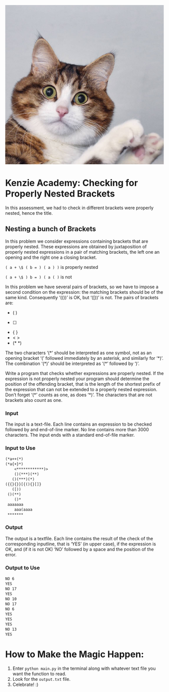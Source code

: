 <p align="center">
  <img src=logo.jpg/>
</p>

# Kenzie Academy: Checking for Properly Nested Brackets
In this assessment, we had to check in different brackets were properly nested, hence the title.

## Nesting a bunch of Brackets
In this problem we consider expressions containing brackets that are properly nested. These expressions are obtained by juxtaposition of properly nested expressions in a pair of matching brackets, the left one an opening and the right one a closing bracket.

`( a + \$ ( b = ) ( a ) )` is properly nested

`( a + \$ ) b = ) ( a ( )` is not

In this problem we have several pairs of brackets, so we have to impose a second condition on the expression: the matching brackets should be of the same kind. Consequently ‘(())’ is OK, but ‘([))’ is not. The pairs of brackets are:

- ( )
- [ ]
- { }
- < >
- (\* \*)

The two characters ‘(\*’ should be interpreted as one symbol, not as an opening bracket ‘(’ followed immediately by an asterisk, and similarly for ‘\*)’. The combination ‘(\*)’ should be interpreted as ‘(\*’ followed by ‘)’.

Write a program that checks whether expressions are properly nested. If the expression is not properly nested your program should determine the position of the offending bracket, that is the length of the shortest prefix of the expression that can not be extended to a properly nested expression. Don’t forget ‘(\*’ counts as one, as does ‘\*)’. The characters that are not brackets also count as one.


### Input
The input is a text-file. Each line contains an expression to be checked followed by and end-of-line marker. No line contains more than 3000 characters. The input ends with a standard end-of-file marker.

### Input to Use
```
(*a++(*)
(*a{+}*)
    <************)>
    ()(***)(**)
   ()(***)(*)
({{}{}}[{(){}[]}
   ([))
 ()(**)
    ()*
 aaaaaaa
    aaa(aaaa
 *******
```


### Output
The output is a textfile. Each line contains the result of the check of the corresponding inputline, that is ‘YES’ (in upper case), if the expression is OK, and (if it is not OK) ‘NO’ followed by a space and the position of the error.

### Output to Use
```
NO 6
YES
NO 17
YES
NO 10
NO 17
NO 6
YES
YES
YES
NO 13
YES
```

# How to Make the Magic Happen:
1. Enter `python main.py` in the terminal along with whatever text file you want the function to read.
2. Look for the `output.txt` file.
3. Celebrate! :)